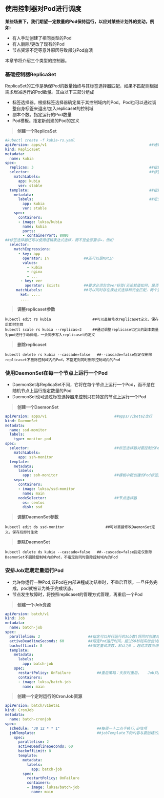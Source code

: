 ## 使用控制器对Pod进行调度
**某些场景下，我们期望一定数量的Pod保持运行，以应对某些计划外的变动，例如:**
- 有人手动创建了相同类型的Pod
- 有人删除/更改了现有的Pod
- 节点资源不足等意外原因导致部分Pod崩溃

本章节将介绍三个类型的控制器。
### 基础控制器ReplicaSet
ReplicaSet的工作是确保Pod的数量始终与其标签选择器匹配，如果不匹配则根据需求增减运行的Pod数量。其由以下三部分组成
- 标签选择器。根据标签选择器确定属于其控制域内的Pod。Pod也可以通过调整自身标签来退出/加入replicaset的控制域
- 副本个数。指定运行的Pod数量
- Pod模板。指定新创建的Pod的定义
>**创建一个ReplicaSet**
```yaml
#kubectl create -f kubia-rs.yaml
apiVersion: apps/v1                                               ##通过kubectl explain rs看到的是apps/v1，<<kubernetes in action>>使用的apps/v1beta2也行，暂不细究
kind: ReplicaSet
metadata:
  name: kubia
spec:
  replicas: 3                                                     ##指定保持运行的数量
  selector:                                                       ##标签选择器，如果现在已有符合标签要求的Pod则直接纳入控制域
    matchLabels:
      app: kubia
      ver: stable
  template:                                                       ##指定新创建的Pod模板。name无法指定，会按照控制器名称-随机字符进行扩展，如kubia-nsss24
    metadata:
      labels:                                                     ##定义新生Pod的标签，必须符合标签选择器定义的labels完全一致
        app: kubia
        ver: stable
    spec:
      containers:
      - image: luksa/kubia
        name: kubia
        ports:
        - containerPort: 8080
##标签选择器还可以使用逻辑表达式选择，而不是全部要求=，例如
  selector:
    matchExpressions:
      - key: app
        operator: In                ##还可以是NotIn
        values:
          - kubia
          - nginx
          - ...
       - key: ver
         operator: Exists           ##要求必须包含ver标签(无论其值如何，是否为空),同样支持DoesNotExists
     matchLabels:                   ##可以同时存在表达式选择和完全匹配，两个选择器都匹配上时才生效
       ket: ....
       ....
```
>**调整replicaset参数**
```shell     
kubectl edit rs kubia                   ##可以直接修改replicaset定义，保存后即时生效
kubectl scale rs kubia --replicas=2     ##通过调整replicaset定义的副本数量对pod进行手动伸缩，一会同步写入replicaset的定义
```
>**删除replicaset**
```shell
kubectl delete rs kubia --cascade=false   ##--cascade=false指定仅删除replicaset不删除控制域内的Pod，不指定则同时删除控制域内的Pod
```

### 使用DaemonSet在每一个节点上运行一个Pod
- DaemonSet与ReplicaSet不同，它将在每个节点上运行一个Pod，而不是在随机节点上运行指定数量的Pod
- DaemonSet也可通过标签选择器来控制只在特定的节点上运行一个Pod
>**创建一个DaemonSet**
```yaml
apiVersion: apps/v1                               ##apps/v1beta2也行
kind: DaemonSet
metadata:
  name: ssd-monitor
  labels:
    type: monitor-pod
spec:
  selector:                                       ##标签选择器对要控制的Pod进行筛选
    matchLabels:
      app: ssh-monitor
  template:
    metadata:
      labels:
        app: ssh-monitor                          ##模板中新创建的Pod标签定义一定跟上面选择器的要求一致
    sepc:
      containers:
      - image: luksa/ssd-monitor
        name: main
      nodeSelector:                               ##节点选择器
        os: centos
        disk: ssd
```
>**调整DaemonSet参数**
```shell     
kubectl edit ds ssd-monitor                   ##可以直接修改DaemonSet定义，保存后即时生效
```
>**删除DaemonSet**
```shell
kubectl delete ds kubia --cascade=false   ##--cascade=false指定仅删除DaemonSet不删除控制域内的Pod，不指定则同时删除控制域内的Pod
```
### 安排Job定期定量运行Pod
- 允许你运行一种Pod,该Pod在内部进程成功结束时，不重启容器。一旦任务完成，pod就被认为处于完成状态。
- 节点发生故障时，将按照replicaset的管理方式管理，再重启一个Pod
>**创建一个Job资源**
```yaml
apiVersion: batch/v1
kind: Job
metadata:
  name: batch-job
spec:
  parallelism: 2                      ##指定可以并行运行的Job数(将同时创建对应数量的pod)，默认不指定则为1
  activeDeadlineSeconds: 60           ##限定Pod运行时间，超过60秒则系统尝试终止Pod并将Job标记为失败，非必须指定项目
  backoffLimit: 8                     ##限定重试次数，默认为6 。超过次数系统尝试终止Pod并将Job标记为失败，非必须指定项目  
  template:
    metadata:
      labels:
        app: batch-job
    spec:
      restartPolicy: OnFailure            ##重启策略：失败时重启。   Job只能选这一个，replicaset/daemonset可选Aways
      containers:
      - image: luksa/batch-job
        name: main
```
>**创建一个定时运行的CronJob资源**
```yaml
apiVersion: batch/v1beta1
kind: CronJob
metadata:
  name: batch-cronjob
spec:
  schedule: "30 12 * * 1"                 ##每周一十二点半执行,必填项
  jobTemplate:                            ##jobTemplate下的内容与要创建的Job的spec一模一样
    spec:
      parallelism: 2                      
      activeDeadlineSeconds: 60           
      backoffLimit: 8                     
      template:
        metadata:
          labels:
            app: batch-job
        spec:
          restartPolicy: OnFailure            
          containers:
          - image: luksa/batch-job
            name: main
```
